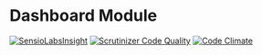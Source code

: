 # Dashboard Module

[![SensioLabsInsight](https://insight.sensiolabs.com/projects/3616f9d8-1e5c-46c6-9058-13e916851254/mini.png)](https://insight.sensiolabs.com/projects/3616f9d8-1e5c-46c6-9058-13e916851254)
[![Scrutinizer Code Quality](https://scrutinizer-ci.com/g/AsgardCms/Dashboard/badges/quality-score.png?b=master)](https://scrutinizer-ci.com/g/AsgardCms/Dashboard/?branch=master)
[![Code Climate](https://codeclimate.com/github/nWidart-Modules/Dashboard/badges/gpa.svg)](https://codeclimate.com/github/nWidart-Modules/Dashboard)
